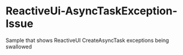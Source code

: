 # ReactiveUi-AsyncTaskException-Issue
Sample that shows ReactiveUI CreateAsyncTask exceptions being swallowed
